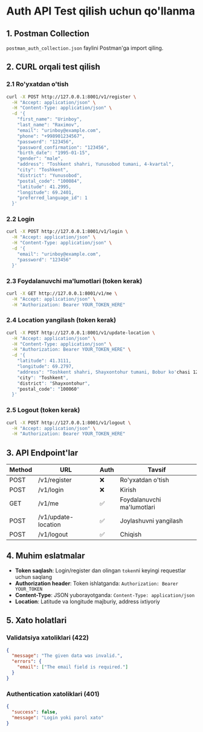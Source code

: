 # Auth API Test qilish uchun qo'llanma

## 1. Postman Collection

`postman_auth_collection.json` faylini Postman'ga import qiling.

## 2. CURL orqali test qilish

### 2.1 Ro'yxatdan o'tish
```bash
curl -X POST http://127.0.0.1:8001/v1/register \
  -H "Accept: application/json" \
  -H "Content-Type: application/json" \
  -d '{
    "first_name": "Urinboy",
    "last_name": "Raximov", 
    "email": "urinboy@example.com",
    "phone": "+998901234567",
    "password": "123456",
    "password_confirmation": "123456",
    "birth_date": "1995-01-15",
    "gender": "male",
    "address": "Toshkent shahri, Yunusobod tumani, 4-kvartal",
    "city": "Toshkent",
    "district": "Yunusobod",
    "postal_code": "100084",
    "latitude": 41.2995,
    "longitude": 69.2401,
    "preferred_language_id": 1
  }'
```

### 2.2 Login
```bash
curl -X POST http://127.0.0.1:8001/v1/login \
  -H "Accept: application/json" \
  -H "Content-Type: application/json" \
  -d '{
    "email": "urinboy@example.com",
    "password": "123456"
  }'
```

### 2.3 Foydalanuvchi ma'lumotlari (token kerak)
```bash
curl -X GET http://127.0.0.1:8001/v1/me \
  -H "Accept: application/json" \
  -H "Authorization: Bearer YOUR_TOKEN_HERE"
```

### 2.4 Location yangilash (token kerak)
```bash
curl -X POST http://127.0.0.1:8001/v1/update-location \
  -H "Accept: application/json" \
  -H "Content-Type: application/json" \
  -H "Authorization: Bearer YOUR_TOKEN_HERE" \
  -d '{
    "latitude": 41.3111,
    "longitude": 69.2797,
    "address": "Toshkent shahri, Shayxontohur tumani, Bobur ko'chasi 12",
    "city": "Toshkent",
    "district": "Shayxontohur",
    "postal_code": "100060"
  }'
```

### 2.5 Logout (token kerak)
```bash
curl -X POST http://127.0.0.1:8001/v1/logout \
  -H "Accept: application/json" \
  -H "Authorization: Bearer YOUR_TOKEN_HERE"
```

## 3. API Endpoint'lar

| Method | URL | Auth | Tavsif |
|--------|-----|------|--------|
| POST | /v1/register | ❌ | Ro'yxatdan o'tish |
| POST | /v1/login | ❌ | Kirish |
| GET | /v1/me | ✅ | Foydalanuvchi ma'lumotlari |
| POST | /v1/update-location | ✅ | Joylashuvni yangilash |
| POST | /v1/logout | ✅ | Chiqish |

## 4. Muhim eslatmalar

- **Token saqlash**: Login/register dan olingan `token`ni keyingi requestlar uchun saqlang
- **Authorization header**: Token ishlatganda: `Authorization: Bearer YOUR_TOKEN`
- **Content-Type**: JSON yuborayotganda: `Content-Type: application/json`
- **Location**: Latitude va longitude majburiy, address ixtiyoriy

## 5. Xato holatlari

### Validatsiya xatoliklari (422)
```json
{
  "message": "The given data was invalid.",
  "errors": {
    "email": ["The email field is required."]
  }
}
```

### Authentication xatoliklari (401)
```json
{
  "success": false,
  "message": "Login yoki parol xato"
}
```

